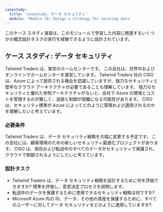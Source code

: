 ```yaml
---
casestudy:
  title: 'CaseStudy: データ セキュリティ'
  module: 'Module 10: Design a strategy for securing data'
---
```


このケース スタディ演習は、このモジュールで学習した内容に関連するいくつかの概念設計タスクの実行を経験できるように設計されています。

## <a name="case-study-data-security"></a>ケース スタディ: データ セキュリティ

Tailwind Traders は、架空のホームセンターです。 この会社は、世界中およびオンラインでホームセンターを運営しています。 Tailwind Traders 社の CISO は、Azure によって提供される機会を認識していますが、強力なセキュリティと堅牢なクラウド アーキテクチャが必要であることも理解しています。 強力なセキュリティと優れた参照アーキテクチャがないと、会社で Azure の環境とコストを管理するのが難しく、追跡と制御が困難になる可能性があります。 CISO は、セキュリティ標準が Azure によってどのように管理および適用されるのかを理解したいと考えています。

### <a name="requirements"></a>必要条件

Tailwind Traders は、データ セキュリティ戦略を大幅に変更する予定です。 この会社には、顧客環境のための新しいセキュリティ最適化プロジェクトがあります。 CISO は、保存および転送中のすべてのデータがセキュリティで保護され、クラウドで制御されるようにしたいと考えています。

### <a name="design-tasks"></a>設計タスク

-   Tailwind Traders は、データ セキュリティ戦略を設計するために何を評価できますか? 標準を評価し、意思決定プロセスを説明します。
-   転送中のデータを保護するために使用できるセキュリティ戦略は何ですか?
- Microsoft Azure 内の ID、データ、その他の資産を保護するために、すべてのユーザーに対してデータ セキュリティをどのように適用していますか?
